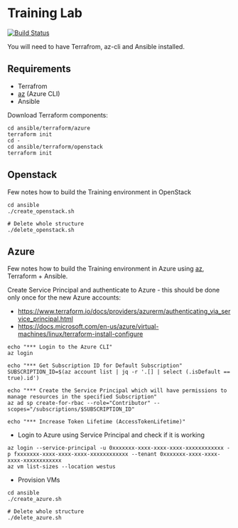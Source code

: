# Training Lab

[![Build Status](https://travis-ci.org/Mirantis/training-lab.svg?branch=master)](https://travis-ci.org/Mirantis/training-lab)

You will need to have Terrafrom, az-cli and Ansible installed.

## Requirements

* Terrafrom
* [az](https://docs.microsoft.com/en-us/cli/azure/?view=azure-cli-latest) (Azure CLI)
* Ansible

Download Terraform components:

```
cd ansible/terraform/azure
terraform init
cd -
cd ansible/terraform/openstack
terraform init
```

## Openstack

Few notes how to build the Training environment in OpenStack

```
cd ansible
./create_openstack.sh

# Delete whole structure
./delete_openstack.sh
```

## Azure

Few notes how to build the Training environment in Azure using [az](https://docs.microsoft.com/en-us/cli/azure/?view=azure-cli-latest), Terraform + Ansible.

Create Service Principal and authenticate to Azure - this should be done only once for the new Azure accounts:
* https://www.terraform.io/docs/providers/azurerm/authenticating_via_service_principal.html
* https://docs.microsoft.com/en-us/azure/virtual-machines/linux/terraform-install-configure

```
echo "*** Login to the Azure CLI"
az login

echo "*** Get Subscription ID for Default Subscription"
SUBSCRIPTION_ID=$(az account list | jq -r '.[] | select (.isDefault == true).id')

echo "*** Create the Service Principal which will have permissions to manage resources in the specified Subscription"
az ad sp create-for-rbac --role="Contributor" --scopes="/subscriptions/$SUBSCRIPTION_ID"

echo "*** Increase Token Lifetime (AccessTokenLifetime)"
```

* Login to Azure using Service Principal and check if it is working

```
az login --service-principal -u 0xxxxxxx-xxxx-xxxx-xxxx-xxxxxxxxxxxx -p fxxxxxxx-xxxx-xxxx-xxxx-xxxxxxxxxxxx --tenant 0xxxxxxx-xxxx-xxxx-xxxx-xxxxxxxxxxxx
az vm list-sizes --location westus
```

* Provision VMs

```
cd ansible
./create_azure.sh

# Delete whole structure
./delete_azure.sh
```
